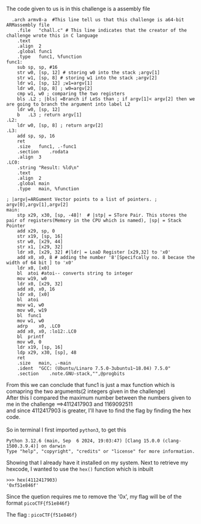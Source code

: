 The code given to us is in this challenge is a assembly file
```
  .arch armv8-a  #This line tell us that this challenge is a64-bit ARMassembly file
	.file	"chall.c" # This line indicates that the creator of the challenge wrote this in C language
	.text
	.align	2
	.global	func1
	.type	func1, %function
func1:
	sub	sp, sp, #16 
	str	w0, [sp, 12] # storing w0 into the stack ;argv[1]
	str	w1, [sp, 8] # storing w1 into the stack ;argv[2]
	ldr	w1, [sp, 12] ;w1=argv[1]
	ldr	w0, [sp, 8] ; w0=argv[2]
	cmp	w1, w0 ; comparing the two registers 
	bls	.L2 ; |bls| =Branch if LeSs than ; if argv[1]< argv[2] then we are going to branch the argument into label L2
	ldr	w0, [sp, 12] 
	b	.L3 ; return argv[1]
.L2:
	ldr	w0, [sp, 8] ; return argv[2]
.L3:
	add	sp, sp, 16 
	ret
	.size	func1, .-func1
	.section	.rodata
	.align	3
.LC0:
	.string	"Result: %ld\n"
	.text
	.align	2
	.global	main
	.type	main, %function

; |argv|=ARGument Vector points to a list of pointers. ; argv[0],argv[1],argv[2]
main:
	stp	x29, x30, [sp, -48]!  # |stp| = STore Pair. This stores the pair of registers(Memory in the CPU which is named), |sp| = Stack Pointer
	add	x29, sp, 0
	str	x19, [sp, 16]
	str	w0, [x29, 44]
	str	x1, [x29, 32]
	ldr	x0, [x29, 32] #|ldr| = LoaD Register [x29,32] to 'x0' 
	add	x0, x0, 8 # adding the number '8'[Specifcally no. 8 becase the width of 64 bit ] to 'x0'
	ldr	x0, [x0]
	bl	atoi #atoi-- converts string to integer
	mov	w19, w0
	ldr	x0, [x29, 32]
	add	x0, x0, 16
	ldr	x0, [x0]
	bl	atoi
	mov	w1, w0
	mov	w0, w19
	bl	func1
	mov	w1, w0
	adrp	x0, .LC0
	add	x0, x0, :lo12:.LC0
	bl	printf
	mov	w0, 0
	ldr	x19, [sp, 16]
	ldp	x29, x30, [sp], 48
	ret
	.size	main, .-main
	.ident	"GCC: (Ubuntu/Linaro 7.5.0-3ubuntu1~18.04) 7.5.0"
	.section	.note.GNU-stack,"",@progbits
```

From this we can conclude that func1 is just a max function which is comapring the two arguments(2 integers given in  the challenge)
<br/>
After this I compared the maximum number between the numbers given to me in the challenge ==>4112417903 and 1169092511
<br/>
and since 4112417903 is greater, I'll have to find the flag by finding the hex code. 
<br/>
<br/>
So in terminal I first imported `python3`, to get this
```
Python 3.12.6 (main, Sep  6 2024, 19:03:47) [Clang 15.0.0 (clang-1500.3.9.4)] on darwin
Type "help", "copyright", "credits" or "license" for more information.
```
Showing that I already have it installed on my system. Next to retrieve my hexcode, I wanted to use the `hex()` function which is inbuilt
```
>>> hex(4112417903)
'0xf51e846f'
```
Since the quetion requires me to remove the '0x', my flag will be of the format `picoCTF{f51e846f}`

The flag : `picoCTF{f51e846f}`
